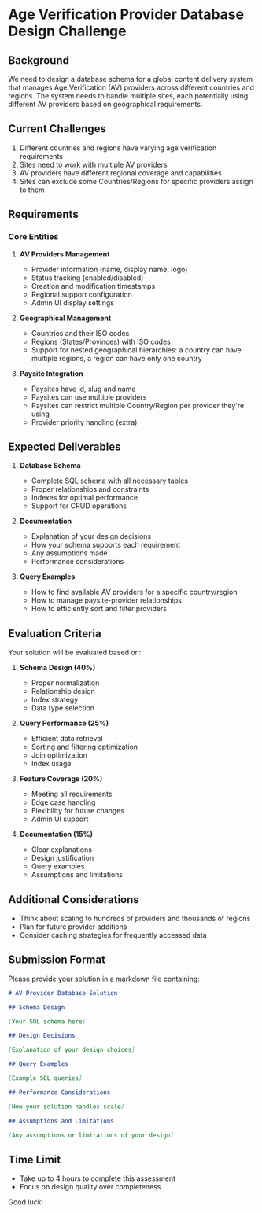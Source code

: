 # Age Verification Provider Database Design Challenge

## Background

We need to design a database schema for a global content delivery system that manages Age Verification (AV) providers across different countries and regions. The system needs to handle multiple sites, each potentially using different AV providers based on geographical requirements.

## Current Challenges

1. Different countries and regions have varying age verification requirements
2. Sites need to work with multiple AV providers
3. AV providers have different regional coverage and capabilities
4. Sites can exclude some Countries/Regions for specific providers assign to them

## Requirements

### Core Entities

1. **AV Providers Management**

    - Provider information (name, display name, logo)
    - Status tracking (enabled/disabled)
    - Creation and modification timestamps
    - Regional support configuration
    - Admin UI display settings

2. **Geographical Management**

    - Countries and their ISO codes
    - Regions (States/Provinces) with ISO codes
    - Support for nested geographical hierarchies: a country can have multiple regions, a region can have only one country

3. **Paysite Integration**
    - Paysites have id, slug and name
    - Paysites can use multiple providers
    - Paysites can restrict multiple Country/Region per provider they're using
    - Provider priority handling (extra)

## Expected Deliverables

1. **Database Schema**

    - Complete SQL schema with all necessary tables
    - Proper relationships and constraints
    - Indexes for optimal performance
    - Support for CRUD operations

2. **Documentation**

    - Explanation of your design decisions
    - How your schema supports each requirement
    - Any assumptions made
    - Performance considerations

3. **Query Examples**
    - How to find available AV providers for a specific country/region
    - How to manage paysite-provider relationships
    - How to efficiently sort and filter providers

## Evaluation Criteria

Your solution will be evaluated based on:

1. **Schema Design (40%)**

    - Proper normalization
    - Relationship design
    - Index strategy
    - Data type selection

2. **Query Performance (25%)**

    - Efficient data retrieval
    - Sorting and filtering optimization
    - Join optimization
    - Index usage

3. **Feature Coverage (20%)**

    - Meeting all requirements
    - Edge case handling
    - Flexibility for future changes
    - Admin UI support

4. **Documentation (15%)**
    - Clear explanations
    - Design justification
    - Query examples
    - Assumptions and limitations

## Additional Considerations

-   Think about scaling to hundreds of providers and thousands of regions
-   Plan for future provider additions
-   Consider caching strategies for frequently accessed data

## Submission Format

Please provide your solution in a markdown file containing:

```markdown
# AV Provider Database Solution

## Schema Design

[Your SQL schema here]

## Design Decisions

[Explanation of your design choices]

## Query Examples

[Example SQL queries]

## Performance Considerations

[How your solution handles scale]

## Assumptions and Limitations

[Any assumptions or limitations of your design]
```

## Time Limit

-   Take up to 4 hours to complete this assessment
-   Focus on design quality over completeness

Good luck!
